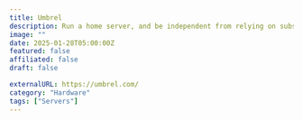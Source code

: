 ```yaml
---
title: Umbrel
description: Run a home server, and be independent from relying on subscription-based cloud services.
image: ""
date: 2025-01-28T05:00:00Z
featured: false
affiliated: false
draft: false

externalURL: https://umbrel.com/
category: "Hardware"
tags: ["Servers"]
---
```


